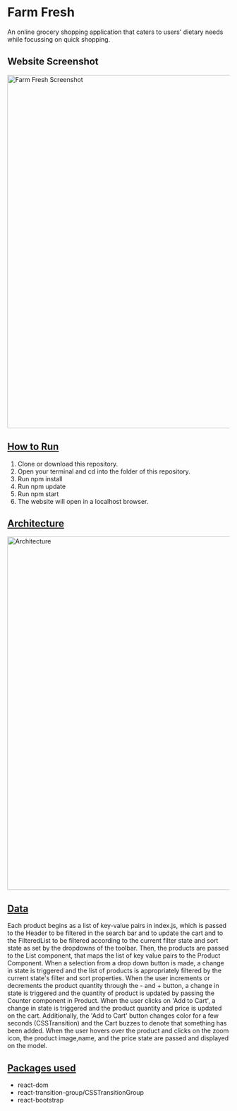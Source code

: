 <h1> <strong> Farm Fresh </strong></h1>
An online grocery shopping application that caters to users' dietary needs while focussing on quick shopping.

<h2> Website Screenshot </h2>
<img src="https://res.cloudinary.com/soma/image/upload/v1607123353/ss_odfi1w.png" style ="border: 10px" width = "800" alt = "Farm Fresh Screenshot">

<p> </p>

<h2> <strong> <u> How to Run  </u> </strong> </h2>
<ol>
  <li>  Clone or download this repository. </li>
<li> Open your terminal and cd into the folder of this repository. </li>
<li> Run npm install </li>
<li> Run npm update </li>
<li> Run npm start </li>
<li> The website will open in a localhost browser. </li>
</ol>

<p> </p>
<h2> <strong> <u>Architecture </strong> </u></h2>

<img src="https://res.cloudinary.com/soma/image/upload/v1607127324/arch_ieuvmt.png" width = "800" alt = "Architecture">

<p> </p>

<h2> <strong> <u>Data </strong> </u></h2>

Each product begins as a list of key-value pairs in index.js, which is passed to the Header to be filtered in the search bar and to update the cart and to the FilteredList to be filtered according to the current filter state and sort state as set by the dropdowns of the toolbar.
Then, the products are passed to the List component, that maps the list of key value pairs to the Product Component.
When a selection from a drop down button is made, a change in state is triggered and the list of products is appropriately filtered by the current state's filter and sort properties.
When the user increments or decrements the product quantity through the - and + button, a change in state is triggered and the quantity of product is updated by passing the Counter component in Product.
When the user clicks on 'Add to Cart', a change in state is triggered and the product quantity and price is updated on the cart. Additionally, the 'Add to Cart' button changes color for a few seconds (CSSTransition) and the Cart buzzes to denote that something has been added.
When the user hovers over the product and clicks on the zoom icon, the product image,name, and the price state are passed and displayed on the model.


<h2> <strong> <u>Packages used </strong> </u></h2>

<ul>
  <li> react-dom</li>
  <li> react-transition-group/CSSTransitionGroup </li>
  <li> react-bootstrap </li>
  </ul>


